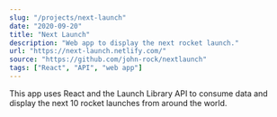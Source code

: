 ```yaml
---
slug: "/projects/next-launch"
date: "2020-09-20"
title: "Next Launch"
description: "Web app to display the next rocket launch."
url: "https://next-launch.netlify.com/"
source: "https://github.com/john-rock/nextlaunch"
tags: ["React", "API", "web app"]
---
```

This app uses React and the Launch Library API to consume data and display the next 10 rocket launches from around the world.